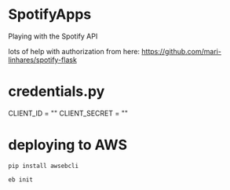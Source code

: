 # SpotifyApps
Playing with the Spotify API

lots of help with authorization from here: https://github.com/mari-linhares/spotify-flask


# credentials.py
CLIENT_ID = ""
CLIENT_SECRET = ""


# deploying to AWS

`pip install awsebcli`

`eb init`
